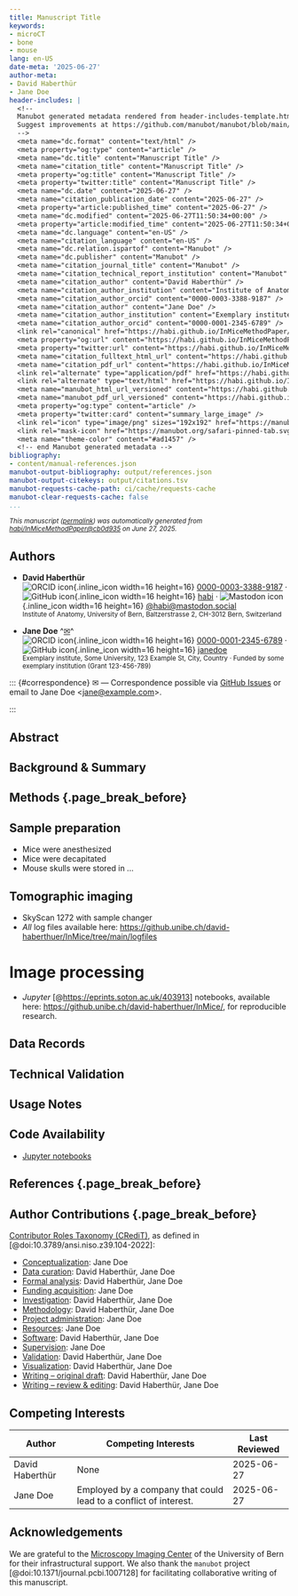 ```yaml
---
title: Manuscript Title
keywords:
- microCT
- bone
- mouse
lang: en-US
date-meta: '2025-06-27'
author-meta:
- David Haberthür
- Jane Doe
header-includes: |
  <!--
  Manubot generated metadata rendered from header-includes-template.html.
  Suggest improvements at https://github.com/manubot/manubot/blob/main/manubot/process/header-includes-template.html
  -->
  <meta name="dc.format" content="text/html" />
  <meta property="og:type" content="article" />
  <meta name="dc.title" content="Manuscript Title" />
  <meta name="citation_title" content="Manuscript Title" />
  <meta property="og:title" content="Manuscript Title" />
  <meta property="twitter:title" content="Manuscript Title" />
  <meta name="dc.date" content="2025-06-27" />
  <meta name="citation_publication_date" content="2025-06-27" />
  <meta property="article:published_time" content="2025-06-27" />
  <meta name="dc.modified" content="2025-06-27T11:50:34+00:00" />
  <meta property="article:modified_time" content="2025-06-27T11:50:34+00:00" />
  <meta name="dc.language" content="en-US" />
  <meta name="citation_language" content="en-US" />
  <meta name="dc.relation.ispartof" content="Manubot" />
  <meta name="dc.publisher" content="Manubot" />
  <meta name="citation_journal_title" content="Manubot" />
  <meta name="citation_technical_report_institution" content="Manubot" />
  <meta name="citation_author" content="David Haberthür" />
  <meta name="citation_author_institution" content="Institute of Anatomy, University of Bern, Baltzerstrasse 2, CH-3012 Bern, Switzerland" />
  <meta name="citation_author_orcid" content="0000-0003-3388-9187" />
  <meta name="citation_author" content="Jane Doe" />
  <meta name="citation_author_institution" content="Exemplary institute, Some University, 123 Example St, City, Country" />
  <meta name="citation_author_orcid" content="0000-0001-2345-6789" />
  <link rel="canonical" href="https://habi.github.io/InMiceMethodPaper/" />
  <meta property="og:url" content="https://habi.github.io/InMiceMethodPaper/" />
  <meta property="twitter:url" content="https://habi.github.io/InMiceMethodPaper/" />
  <meta name="citation_fulltext_html_url" content="https://habi.github.io/InMiceMethodPaper/" />
  <meta name="citation_pdf_url" content="https://habi.github.io/InMiceMethodPaper/manuscript.pdf" />
  <link rel="alternate" type="application/pdf" href="https://habi.github.io/InMiceMethodPaper/manuscript.pdf" />
  <link rel="alternate" type="text/html" href="https://habi.github.io/InMiceMethodPaper/v/cb0d9355ec3e0acf40c6d3252fb89e493adc2498/" />
  <meta name="manubot_html_url_versioned" content="https://habi.github.io/InMiceMethodPaper/v/cb0d9355ec3e0acf40c6d3252fb89e493adc2498/" />
  <meta name="manubot_pdf_url_versioned" content="https://habi.github.io/InMiceMethodPaper/v/cb0d9355ec3e0acf40c6d3252fb89e493adc2498/manuscript.pdf" />
  <meta property="og:type" content="article" />
  <meta property="twitter:card" content="summary_large_image" />
  <link rel="icon" type="image/png" sizes="192x192" href="https://manubot.org/favicon-192x192.png" />
  <link rel="mask-icon" href="https://manubot.org/safari-pinned-tab.svg" color="#ad1457" />
  <meta name="theme-color" content="#ad1457" />
  <!-- end Manubot generated metadata -->
bibliography:
- content/manual-references.json
manubot-output-bibliography: output/references.json
manubot-output-citekeys: output/citations.tsv
manubot-requests-cache-path: ci/cache/requests-cache
manubot-clear-requests-cache: false
...
```







<small><em>
This manuscript
([permalink](https://habi.github.io/InMiceMethodPaper/v/cb0d9355ec3e0acf40c6d3252fb89e493adc2498/))
was automatically generated
from [habi/InMiceMethodPaper@cb0d935](https://github.com/habi/InMiceMethodPaper/tree/cb0d9355ec3e0acf40c6d3252fb89e493adc2498)
on June 27, 2025.
</em></small>



## Authors



+ **David Haberthür**
  <br>
    ![ORCID icon](images/orcid.svg){.inline_icon width=16 height=16}
    [0000-0003-3388-9187](https://orcid.org/0000-0003-3388-9187)
    · ![GitHub icon](images/github.svg){.inline_icon width=16 height=16}
    [habi](https://github.com/habi)
    · ![Mastodon icon](images/mastodon.svg){.inline_icon width=16 height=16}
    [\@habi@mastodon.social](https://mastodon.social/@habi)
    <br>
  <small>
     Institute of Anatomy, University of Bern, Baltzerstrasse 2, CH-3012 Bern, Switzerland
  </small>

+ **Jane Doe**
  ^[✉](#correspondence)^<br>
    ![ORCID icon](images/orcid.svg){.inline_icon width=16 height=16}
    [0000-0001-2345-6789](https://orcid.org/0000-0001-2345-6789)
    · ![GitHub icon](images/github.svg){.inline_icon width=16 height=16}
    [janedoe](https://github.com/janedoe)
    <br>
  <small>
     Exemplary institute, Some University, 123 Example St, City, Country
     · Funded by some exemplary institution (Grant 123-456-789)
  </small>


::: {#correspondence}
✉ — Correspondence possible via [GitHub Issues](https://github.com/habi/InMiceMethodPaper/issues)
or email to
Jane Doe \<jane@example.com\>.


:::


## Abstract


## Background & Summary


## Methods {.page_break_before}

## Sample preparation
- Mice were anesthesized
- Mice were decapitated
- Mouse skulls were stored in ...

## Tomographic imaging
- SkyScan 1272 with sample changer
- *All* log files available here: https://github.unibe.ch/david-haberthuer/InMice/tree/main/logfiles

# Image processing
- *Jupyter* [@https://eprints.soton.ac.uk/403913] notebooks, available here: https://github.unibe.ch/david-haberthuer/InMice/, for reproducible research.

## Data Records


## Technical Validation


## Usage Notes 


## Code Availability

- [Jupyter notebooks](https://github.unibe.ch/david-haberthuer/InMice)


## References {.page_break_before}

<!-- Explicitly insert bibliography here -->
<div id="refs"></div>


## Author Contributions {.page_break_before}

[Contributor Roles Taxonomy (CRediT)](https://credit.niso.org/), as defined in [@doi:10.3789/ansi.niso.z39.104-2022]:






- [Conceptualization](https://credit.niso.org/contributor-roles/conceptualization/): Jane Doe
- [Data curation](https://credit.niso.org/contributor-roles/data-curation/): David Haberthür, Jane Doe
- [Formal analysis](https://credit.niso.org/contributor-roles/formal-analysis/): David Haberthür, Jane Doe
- [Funding acquisition](https://credit.niso.org/contributor-roles/funding-acquisition/): Jane Doe
- [Investigation](https://credit.niso.org/contributor-roles/investigation/): David Haberthür, Jane Doe
- [Methodology](https://credit.niso.org/contributor-roles/methodology/): David Haberthür, Jane Doe
- [Project administration](https://credit.niso.org/contributor-roles/project-administration/): Jane Doe
- [Resources](https://credit.niso.org/contributor-roles/resources/): Jane Doe
- [Software](https://credit.niso.org/contributor-roles/software/): David Haberthür, Jane Doe
- [Supervision](https://credit.niso.org/contributor-roles/supervision/): Jane Doe
- [Validation](https://credit.niso.org/contributor-roles/validation/): David Haberthür, Jane Doe
- [Visualization](https://credit.niso.org/contributor-roles/visualization/): David Haberthür, Jane Doe
- [Writing – original draft](https://credit.niso.org/contributor-roles/writing---original-draft/): David Haberthür, Jane Doe
- [Writing – review & editing](https://credit.niso.org/contributor-roles/writing---review-&-editing/): David Haberthür, Jane Doe



## Competing Interests

|Author|Competing Interests|Last Reviewed|
|---|---|---|
|David Haberthür|None|2025-06-27|
|Jane Doe|Employed by a company that could lead to a conflict of interest.|2025-06-27|

## Acknowledgements

We are grateful to the [Microscopy Imaging Center](https://mic.unibe.ch/) of the University of Bern for their infrastructural support.
We also thank the `manubot` project [@doi:10.1371/journal.pcbi.1007128] for facilitating collaborative writing of this manuscript.

